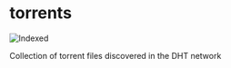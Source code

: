 torrents 
========
![Indexed](https://img.shields.io/badge/indexed-131568-blue)

Collection of torrent files discovered in the DHT network
